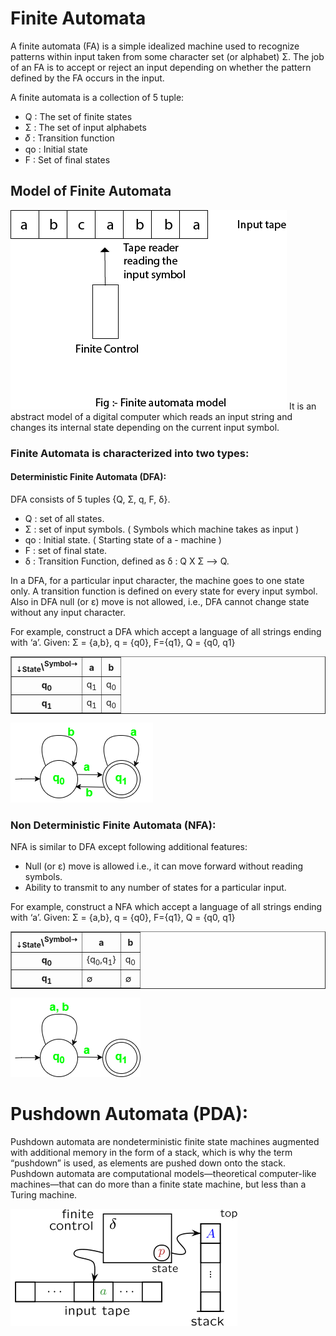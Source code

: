 # Finite Automata

A finite automata (FA) is a simple idealized machine used to recognize patterns within input taken from some character set (or alphabet) Σ. The job of an FA is to accept or reject an input depending on whether the pattern defined by the FA occurs in the input.

A finite automata is a collection of 5 tuple:
- Q : The set of finite states
- Σ : The set of input alphabets
- 𝛿 : Transition function
- qo : Initial state
- F : Set of final states

## Model of Finite Automata
![FA Model](images/model.png)
It is an abstract model of a digital computer which reads an input string and changes its internal state depending on the current input symbol.

### Finite Automata is characterized into two types:

#### Deterministic Finite Automata (DFA): 
DFA consists of 5 tuples {Q, Σ, q, F, δ}. 
- Q : set of all states.
- Σ : set of input symbols. ( Symbols which machine takes as input )
- qo : Initial state. ( Starting state of a - machine )
- F : set of final state.
- δ : Transition Function, defined as δ : Q X Σ --> Q.

In a DFA, for a particular input character, the machine goes to one state only. A transition function is defined on every state for every input symbol. Also in DFA null (or ε) move is not allowed, i.e., DFA cannot change state without any input character. 

For example, construct a DFA which accept a language of all strings ending with ‘a’.
Given:  Σ = {a,b}, q = {q0}, F={q1}, Q = {q0, q1}

<table border="1"><thead><tr><th><sub>⇣State</sub>\<sup>Symbol⇢</sup></th><th>a</th><th>b</th></tr></thead><tbody><tr><th>q<sub>0</sub></th><td>q<sub>1</sub></td><td>q<sub>0</sub></td></tr><tr><th>q<sub>1</sub></th><td>q<sub>1</sub></td><td>q<sub>0</sub></td></tr></tbody></table>

![Alt text](images/DFA_FSA.jpeg)

### Non Deterministic Finite Automata (NFA):
NFA is similar to DFA except following additional features: 

- Null (or ε) move is allowed i.e., it can move forward without reading symbols. 
- Ability to transmit to any number of states for a particular input. 

For example, construct a NFA which accept a language of all strings ending with ‘a’.
Given:  Σ = {a,b}, q = {q0}, F={q1}, Q = {q0, q1}

<table border="1"><thead><tr><th><sub>⇣State</sub>\<sup>Symbol⇢</sup></th><th>a</th><th>b</th></tr></thead><tbody><tr><th>q<sub>0</sub></th><td>{q<sub>0</sub>,q<sub>1</sub>}</td><td>q<sub>0</sub></td></tr><tr><th>q<sub>1</sub></th><td>∅</td><td>∅</td></tr></tbody></table>

![Alt text](images/NFA_FSA.png)

# Pushdown Automata (PDA):
Pushdown automata are nondeterministic finite state machines augmented with additional memory in the form of a stack, which is why the term “pushdown” is used, as elements are pushed down onto the stack. Pushdown automata are computational models—theoretical computer-like machines—that can do more than a finite state machine, but less than a Turing machine.

![Alt text](images/PDA.png)